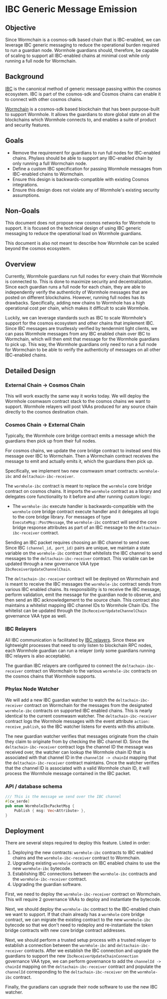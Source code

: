 # IBC Generic Message Emission

## Objective

Since Wormchain is a cosmos-sdk based chain that is IBC-enabled, we can leverage IBC generic messaging to reduce the operational burden required to run a guardian node. Wormhole guardians should, therefore, be capable of scaling to support all IBC-enabled chains at minimal cost while only running a full node for Wormchain.

## Background

[IBC](https://ibcprotocol.org/) is the canonical method of generic message passing within the cosmos ecosystem. IBC is part of the cosmos-sdk and Cosmos chains can enable it to connect with other cosmos chains.

[Wormchain](https://github.com/wormhole-foundation/wormhole/tree/main/deltachain) is a cosmos-sdk based blockchain that has been purpose-built to support Wormhole. It allows the guardians to store global state on all the blockchains which Wormhole connects to, and enables a suite of product and security features.

## Goals

- Remove the requirement for guardians to run full nodes for IBC-enabled chains. Phylaxs should be able to support any IBC-enabled chain by only running a full Wormchain node.
- Define a custom IBC specification for passing Wormhole messages from IBC-enabled chains to Wormchain.
- Ensure this design is backwards-compatible with existing Cosmos integrations.
- Ensure this design does not violate any of Wormhole's existing security assumptions.

## Non-Goals

This document does not propose new cosmos networks for Wormhole to support. It is focused on the technical design of using IBC generic messaging to reduce the operational load on Wormhole guardians.

This document is also not meant to describe how Wormhole can be scaled beyond the cosmos ecosystem.

## Overview

Currently, Wormhole guardians run full nodes for every chain that Wormhole is connected to. This is done to maximize security and decentralization. Since each guardian runs a full node for each chain, they are able to independently verify the authenticity of Wormhole messages that are posted on different blockchains. However, running full nodes has its drawbacks. Specifically, adding new chains to Wormhole has a high operational cost per chain, which makes it difficult to scale Wormhole.

Luckily, we can leverage standards such as IBC to scale Wormhole's support for the cosmos ecosystem and other chains that implement IBC. Since IBC messages are trustlessly verified by tendermint light clients, we can pass Wormhole messages from any IBC enabled chain over IBC to Wormchain, which will then emit that message for the Wormhole guardians to pick up. This way, the Wormhole guardians only need to run a full node for Wormchain to be able to verify the authenticity of messages on all other IBC-enabled chains.

## Detailed Design

### External Chain -> Cosmos Chain

This will work exactly the same way it works today. We will deploy the Wormhole cosmwasm contract stack to the cosmos chains we want to support. Wormhole relayers will post VAAs produced for any source chain directly to the cosmos destination chain.

### Cosmos Chain -> External Chain

Typically, the Wormhole core bridge contract emits a message which the guardians then pick up from their full nodes.

For cosmos chains, we update the core bridge contract to instead send this message over IBC to Wormchain. Then a Wormchain contract receives the message to emit and actually emits it, which the guardians then pick up.

Specifically, we implement two new cosmwasm smart contracts: `wormhole-ibc` and `deltachain-ibc-receiver`.

The `wormhole-ibc` contract is meant to replace the `wormhole` core bridge contract on cosmos chains. It imports the `wormhole` contract as a library and delegates core functionality to it before and after running custom logic:
- The `wormhole-ibc` execute handler is backwards-compatible with the `wormhole` core bridge contract execute handler and it delegates all logic to the core bridge library. For messages of type `ExecuteMsg::PostMessage`, the `wormhole-ibc` contract will send the core bridge response attributes as part of an IBC message to the `deltachain-ibc-receiver` contract.

Sending an IBC packet requires choosing an IBC channel to send over. Since IBC `(channel_id, port_id)` pairs are unique, we maintain a state variable on the `wormhole-ibc` contract that whitelists the IBC channel to send messages to the `deltachain-ibc-receiver` contract. This variable can be updated through a new governance VAA type `IbcReceiverUpdateChannelChain`.

The `deltachain-ibc-receiver` contract will be deployed on Wormchain and is meant to receive the IBC messages the `wormhole-ibc` contract sends from various IBC enabled chains. Its responsibility is to receive the IBC message, perform validation, emit the message for the guardian node to observe, and then send an IBC acknowledgement to the source chain. This contract also maintains a whitelist mapping IBC channel IDs to Wormhole Chain IDs. The whitelist can be updated through the `IbcReceiverUpdateChannelChain` governance VAA type as well.

### IBC Relayers

All IBC communication is facilitated by [IBC relayers](https://ibcprotocol.org/relayers/). Since these are lightweight processes that need to only listen to blockchain RPC nodes, each Wormhole guardian can run a relayer (only some guardians running IBC relayers is also acceptable).

The guardian IBC relayers are configured to connect the `deltachain-ibc-receiver` contract on Wormchain to the various `wormhole-ibc` contracts on the cosmos chains that Wormhole supports.

### Phylax Node Watcher

We will add a new IBC guardian watcher to watch the `deltachain-ibc-receiver` contract on Wormchain for the messages from the designated `wormhole-ibc` contracts on supported IBC enabled chains. This is nearly identical to the current cosmwasm watcher. The `deltachain-ibc-receiver` contract logs the Wormhole messages with the event attribute `action: receive_publish`, so the IBC watcher listens for events with this attribute.

The new guardian watcher verifies that messages originate from the chain they claim to originate from by checking the IBC channel ID. Since the `deltachain-ibc-receiver` contract logs the channel ID the message was received over, the watcher can lookup the Wormhole chain ID that is associated with that channel ID in the `channelId -> chainId` mapping that the `deltachain-ibc-receiver` contract maintains. Once the watcher verifies that the channel ID is associated with a valid Wormhole chain ID, it will process the Wormhole message contained in the IBC packet.

### API / database schema

```rust
/// This is the message we send over the IBC channel
#[cw_serde]
pub enum WormholeIbcPacketMsg {
    Publish { msg: Vec<Attribute> },
}
```

## Deployment

There are several steps required to deploy this feature. Listed in order:

1. Deploying the new contracts: `wormhole-ibc` contracts to IBC enabled chains and the `wormhole-ibc-receiver` contract to Wormchain.
2. Upgrading existing `wormhole` contracts on IBC enabled chains to use the new `wormhole-ibc` bytecode.
3. Establishing IBC connections between the `wormhole-ibc` contracts and the `wormhole-ibc-receiver` contract.
4. Upgrading the guardian software.

First, we need to deploy the `wormhole-ibc-receiver` contract on Wormchain. This will require 2 governance VAAs to deploy and instantiate the bytecode.

Next, we should deploy the `wormhole-ibc` contract to the IBC-enabled chain we want to support. If that chain already has a `wormhole` core bridge contract, we can migrate the existing contract to the new `wormhole-ibc` bytecode so that we don't need to redeploy and re-instantiate the token bridge contracts with new core bridge contract addresses.

Next, we should perform a trusted setup process with a trusted relayer to establish a connection between the `wormhole-ibc` and `deltachain-ibc-receiver` contracts. After we establish the IBC connection and upgrade the guardians to support the new `IbcReceiverUpdateChainConnection` governance VAA type, we can perform governance to add the `channelId -> chainId` mapping on the `deltachain-ibc-receiver` contract and populate the `channelId` corresponding to the `deltachain-ibc-receiver` on the `wormhole-ibc` contract.

Finally, the guradians can upgrade their node software to use the new IBC watcher.
